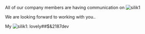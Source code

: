 All of our company members are having communication on ![silik1](https://user-images.githubusercontent.com/77270695/123692311-8571ce00-d80b-11eb-9f68-9c9b91f98c6b.jpg)

We are looking forward to working with you..

My ![silik1](https://user-images.githubusercontent.com/77270695/123692311-8571ce00-d80b-11eb-9f68-9c9b91f98c6b.jpg):      lovely##$&2187dev

